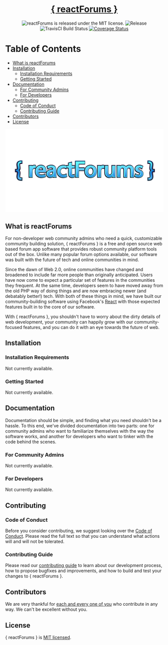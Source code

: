<h1 align="center">
  <a href="https://reactforums.com/">
    { reactForums }
  </a>
</h1>

<div align="center">
      <img src="https://img.shields.io/apm/l/atomic-design-ui.svg?" alt="reactForums is released under the MIT license." />
      <img src="https://img.shields.io/badge/release-0.0.0-blue" alt="Release" />
      <img src="https://travis-ci.org/reactForums/reactForums.svg?branch=master" alt="TravisCI Build Status" />
<a href='https://coveralls.io/github/reactForums/reactForums'><img src='https://coveralls.io/repos/github/reactForums/reactForums/badge.svg' alt='Coverage Status' /></a>

</div>

# Table of Contents

- [What is reactForums](#reactForums)
- [Installation](#getting-started)
  - [Installation Requirements](#installation-requirements)
  - [Getting Started](#getting-started)
- [Documentation](#documentation)
  - [For Community Admins](#for-community-admins)
  - [For Developers](#for-developers)
- [Contributing](#contributing)
  - [Code of Conduct](#code-of-conduct)
  - [Contributing Guide](#contributing-guide)
- [Contributors](#contributors)
- [License](#license)

![reactForums](/public/logos/logo-04.png)

## What is reactForums

For non-developer web community admins who need a quick, customizable community building solution, { reactForums } is a free and open source web based forum app software that provides robust community platform tools out of the box. Unlike many popular forum options available, our software was built with the future of tech and online communities in mind.

Since the dawn of Web 2.0, online communities have changed and broadened to include far more people than originally anticipated. Users have now come to expect a particular set of features in the communities they frequent. At the same time, developers seem to have moved away from the old PHP way of doing things and are now embracing newer (and debatably better!) tech. With both of these things in mind, we have built our community-building software using Facebook's [React](http://reactjs.org) with those expected features built in to the core of our software.

With { reactForums }, you shouldn't have to worry about the dirty details of web development, your community can happily grow with our community-focused features, and you can do it with an eye towards the future of web.

## Installation

### Installation Requirements

Not currently available.

### Getting Started

Not currently available.

## Documentation

Documentation should be simple, and finding what you need shouldn't be a hassle.
To this end, we've divided documentation into two parts: one for community admins who want to familiarize themselves with the way the software works, and another for developers who want to tinker with the code behind the scenes.

### For Community Admins

Not currently available.

### For Developers

Not currently available.

## Contributing

### Code of Conduct

Before you consider contributing, we suggest looking over the [Code of Conduct](./CODE_OF_CONDUCT.md). Please read the full text so that you can understand what actions will and will not be tolerated.

### Contributing Guide

Please read our [contributing guide](./CONTRIBUTING.md) to learn about our development process, how to propose bugfixes and improvements, and how to build and test your changes to \{ reactForums \}.

## Contributors

We are very thankful for [each and every one of you](./CONTRIBUTORS.md) who contribute in any way. We can't be excellent without you.

## License

\{ reactForums \} is [MIT licensed](./LICENSE).
